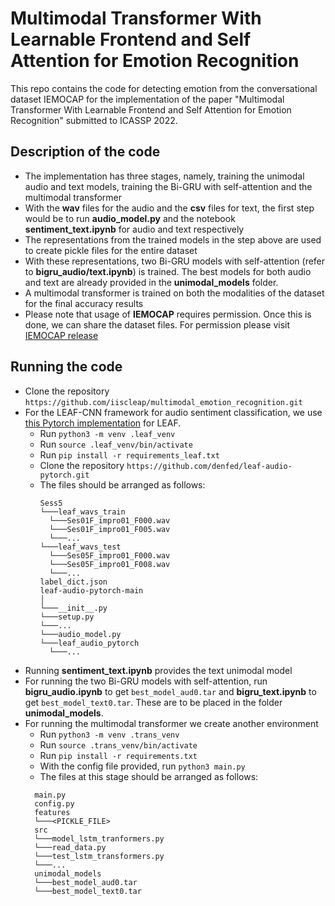 # Multimodal Transformer With Learnable Frontend and Self Attention for Emotion Recognition 

This repo contains the code for detecting emotion from the conversational dataset IEMOCAP for the implementation of the paper "Multimodal Transformer With Learnable Frontend and Self Attention for Emotion Recognition" submitted to ICASSP 2022.

## Description of the code
- The implementation has three stages, namely, training the unimodal audio and text models, training the Bi-GRU with self-attention and the multimodal transformer
- With the **wav** files for the audio and the **csv** files for text, the first step would be to run **audio_model.py** and the notebook **sentiment_text.ipynb** for audio and text respectively
- The representations from the trained models in the step above are used to create pickle files for the entire dataset
- With these representations, two Bi-GRU models with self-attention (refer to **bigru_audio/text.ipynb**) is trained. The best models for both audio and text are already provided in the **unimodal_models** folder. 
- A multimodal transformer is trained on both the modalities of the dataset for the final accuracy results
- Please note that usage of **IEMOCAP** requires permission. Once this is done, we can share the dataset files. For permission please visit [IEMOCAP release](https://sail.usc.edu/iemocap/iemocap_release.htm)

## Running the code
- Clone the repository `https://github.com/iiscleap/multimodal_emotion_recognition.git`
- For the LEAF-CNN framework for audio sentiment classification, we use [this Pytorch implementation](https://github.com/denfed/leaf-audio-pytorch) for LEAF.
  - Run ```python3 -m venv .leaf_venv```
  - Run ```source .leaf_venv/bin/activate```
  - Run ```pip install -r requirements_leaf.txt```
  - Clone the repository ```https://github.com/denfed/leaf-audio-pytorch.git``` 
  - The files should be arranged as follows:
      ```
    Sess5
    └───leaf_wavs_train
        └───Ses01F_impro01_F000.wav
        └───Ses01F_impro01_F005.wav
        └───...
    └───leaf_wavs_test
        └───Ses05F_impro01_F000.wav
        └───Ses05F_impro01_F008.wav
        └───...
    label_dict.json
    leaf-audio-pytorch-main
    │
    └───__init__.py
    └───setup.py
    └───...
    └───audio_model.py
    └───leaf_audio_pytorch
        └───...
    ```
- Running **sentiment_text.ipynb** provides the text unimodal model
- For running the two Bi-GRU models with self-attention, run **bigru_audio.ipynb** to get ```best_model_aud0.tar``` and **bigru_text.ipynb** to get ```best_model_text0.tar```. These are to be placed in the folder **unimodal_models**.
- For running the multimodal transformer we create another environment
  - Run ```python3 -m venv .trans_venv```
  - Run ```source .trans_venv/bin/activate```
  - Run ```pip install -r requirements.txt```
  - With the config file provided, run ```python3 main.py```
  - The files at this stage should be arranged as follows:
  ```
    main.py
    config.py
    features
    └───<PICKLE_FILE>
    src
    └───model_lstm_tranformers.py
    └───read_data.py
    └───test_lstm_transformers.py
    └───...
    unimodal_models
    └───best_model_aud0.tar
    └───best_model_text0.tar
    ```




